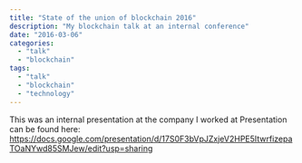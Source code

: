 ```yaml
---
title: "State of the union of blockchain 2016"
description: "My blockchain talk at an internal conference"
date: "2016-03-06"
categories:
  - "talk"
  - "blockchain"
tags:
  - "talk"
  - "blockchain"
  - "technology"
---
```


This was an internal presentation at the company I worked at
Presentation can be found here: https://docs.google.com/presentation/d/17S0F3bVpJZxjeV2HPE5ItwrfizepaTOaNYwd85SMJew/edit?usp=sharing
